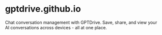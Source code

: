 # gptdrive.github.io
Chat conversation management with GPTDrive. Save, share, and view your AI conversations across devices - all at one place.
